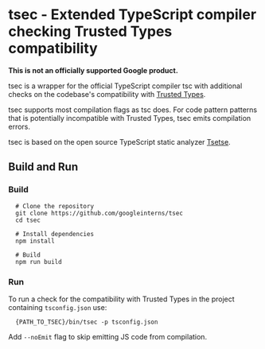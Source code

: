 # tsec - Extended TypeScript compiler checking Trusted Types compatibility

**This is not an officially supported Google product.**

tsec is a wrapper for the official TypeScript compiler tsc with additional
checks on the codebase's compatibility with
[Trusted Types](https://github.com/w3c/webappsec-trusted-types).

tsec supports most compilation flags as tsc does. For code pattern patterns that
is potentially incompatible with Trusted Types, tsec emits compilation errors.

tsec is based on the open source TypeScript static analyzer
[Tsetse](https://tsetse.info/).

## Build and Run

### Build
```
  # Clone the repository
  git clone https://github.com/googleinterns/tsec
  cd tsec
  
  # Install dependencies
  npm install

  # Build
  npm run build
```

### Run

To run a check for the compatibility with Trusted Types in the project containing `tsconfig.json` use:
```
  {PATH_TO_TSEC}/bin/tsec -p tsconfig.json
```
Add `--noEmit` flag to skip emitting JS code from compilation.
